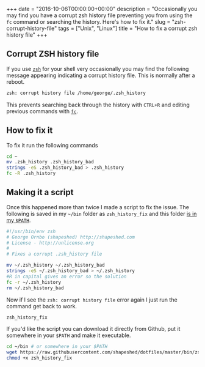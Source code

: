 +++
date = "2016-10-06T00:00:00+00:00"
description = "Occasionally you may find you have a corrupt zsh history file preventing you from using the `fc` command or searching the history. Here's how to fix it."
slug = "zsh-corrupt-history-file"
tags = ["Unix", "Linux"]
title = "How to fix a corrupt zsh history file"
+++

## Corrupt ZSH history file

If you use [`zsh`][1] for your shell very occasionally you may find the
following message appearing indicating a corrupt history file. This is normally
after a reboot.

```sh
zsh: corrupt history file /home/george/.zsh_history
```

This prevents searching back through the history with `CTRL+R` and editing
previous commands with [`fc`][2].

## How to fix it

To fix it run the following commands

```sh
cd ~
mv .zsh_history .zsh_history_bad
strings -eS .zsh_history_bad > .zsh_history
fc -R .zsh_history
```

## Making it a script

Once this happened more than twice I made a script to fix the issue. The
following is saved in my `~/bin` folder as `zsh_history_fix` and this folder [is
in my `$PATH`][3].

```sh
#!/usr/bin/env zsh
# George Ornbo (shapeshed) http://shapeshed.com
# License - http://unlicense.org
#
# Fixes a corrupt .zsh_history file

mv ~/.zsh_history ~/.zsh_history_bad
strings -eS ~/.zsh_history_bad > ~/.zsh_history
#R in capital gives an error so the solution
fc -r ~/.zsh_history
rm ~/.zsh_history_bad
```

Now if I see the `zsh: corrupt history file` error again I just run the command
get back to work.

```sh
zsh_history_fix
```

If you'd like the script you can download it directly from Github, put it
somewhere in your `$PATH` and make it executable.

```sh
cd ~/bin # or somewhere in your $PATH
wget https://raw.githubusercontent.com/shapeshed/dotfiles/master/bin/zsh_history_fix
chmod +x zsh_history_fix
```

[1]: http://www.zsh.org/
[2]: https://shapeshed.com/unix-fc/
[3]: https://shapeshed.com/using-custom-shell-scripts-on-osx-or-linux/
